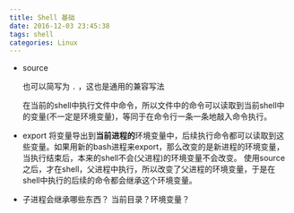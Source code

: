 ```yaml
---
title: Shell 基础
date: 2016-12-03 23:45:38
tags: shell
categories: Linux
---
```


- source

  也可以简写为 `.` ，这也是通用的兼容写法

  在当前的shell中执行文件中命令，所以文件中的命令可以读取到当前shell中的变量(不一定是环境变量)，等同于在命令行一条一条地敲入命令执行。<!--more-->

- export
  将变量导出到**当前进程的**环境变量中，后续执行命令都可以读取到这些变量。如果用新的bash进程来export，那么改变的是新进程的环境变量，当执行结束后，本来的shell不会(父进程)的环境变量不会改变。
  使用source之后，才在shell，父进程中执行，所以改变了父进程的环境变量，于是在shell中执行的后续的命令都会继承这个环境变量。

- 子进程会继承哪些东西？
  当前目录？环境变量？